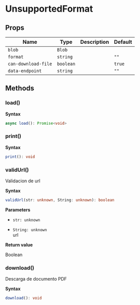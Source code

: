 # UnsupportedFormat

## Props

| Name                | Type      | Description | Default |
| ------------------- | --------- | ----------- | ------- |
| `blob`              | `Blob`    |             |         |
| `format`            | `string`  |             | `""`    |
| `can-download-file` | `boolean` |             | `true`  |
| `data-endpoint`     | `string`  |             | `""`    |

## Methods

### load()

**Syntax**

```typescript
async load(): Promise<void>
```

### print()

**Syntax**

```typescript
print(): void
```

### validUrl()

Validacion de url

**Syntax**

```typescript
validUrl(str: unknown, String: unknown): boolean
```

**Parameters**

- `str: unknown`

- `String: unknown`<br/>
  url

**Return value**

Boolean

### download()

Descarga de documento PDF

**Syntax**

```typescript
download(): void
```
